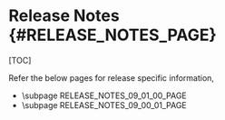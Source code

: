 # Release Notes {#RELEASE_NOTES_PAGE}

[TOC]

Refer the below pages for release specific information,

- \subpage RELEASE_NOTES_09_01_00_PAGE
- \subpage RELEASE_NOTES_09_00_01_PAGE

